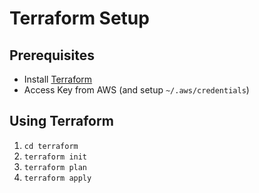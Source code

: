 # Terraform Setup

## Prerequisites

- Install [Terraform](https://www.terraform.io/downloads.html)
- Access Key from AWS (and setup `~/.aws/credentials`)

## Using Terraform

1. `cd terraform`
2. `terraform init`
3. `terraform plan`
4. `terraform apply`
